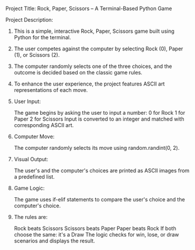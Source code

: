 Project Title:
Rock, Paper, Scissors – A Terminal-Based Python Game

Project Description:
1. This is a simple, interactive Rock, Paper, Scissors game built using Python for the terminal.
2. The user competes against the computer by selecting Rock (0), Paper (1), or Scissors (2). 
3. The computer randomly selects one of the three choices, and the outcome is decided based on the classic game rules. 
4. To enhance the user experience, the project features ASCII art representations of each move.

1. User Input:

    The game begins by asking the user to input a number:
      0 for Rock
      1 for Paper
      2 for Scissors
    Input is converted to an integer and matched with corresponding ASCII art.

2. Computer Move:

    The computer randomly selects its move using random.randint(0, 2).

3. Visual Output:

    The user's and the computer's choices are printed as ASCII images from a predefined list.

4. Game Logic:

    The game uses if-elif statements to compare the user's choice and the computer's choice.

5. The rules are:

    Rock beats Scissors
    Scissors beats Paper
    Paper beats Rock
    If both choose the same: it's a Draw
    The logic checks for win, lose, or draw scenarios and displays the result.
